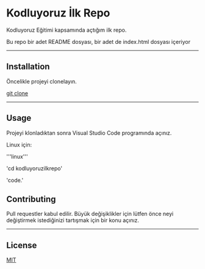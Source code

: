 # Kodluyoruz İlk Repo
Kodluyoruz Eğitimi kapsamında açtığım ilk repo.

Bu repo bir adet README dosyası, bir adet de index.html dosyası içeriyor

-------------------------------------------------------------


## Installation 
Öncelikle projeyi clonelayın.

[git clone](https://github.com/aysbukre/kodluyoruzilkrepo.git)

---------------------------------------------------------

 ## Usage  

Projeyi klonladıktan sonra Visual Studio Code programında açınız.

Linux için:

'''linux'''

'cd kodluyoruzilkrepo'

'code.'

## Contributing

Pull requestler kabul edilir. Büyük değişiklikler için lütfen önce neyi değiştirmek istediğinizi tartışmak için bir konu açınız.

----------------------

## License

[MIT](https://www.mit.edu/)

